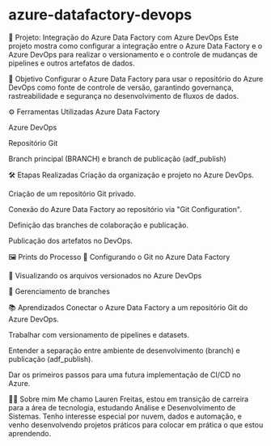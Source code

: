 # azure-datafactory-devops

🔗 Projeto: Integração do Azure Data Factory com Azure DevOps
Este projeto mostra como configurar a integração entre o Azure Data Factory e o Azure DevOps para realizar o versionamento e o controle de mudanças de pipelines e outros artefatos de dados.

📌 Objetivo
Configurar o Azure Data Factory para usar o repositório do Azure DevOps como fonte de controle de versão, garantindo governança, rastreabilidade e segurança no desenvolvimento de fluxos de dados.

⚙️ Ferramentas Utilizadas
Azure Data Factory

Azure DevOps

Repositório Git

Branch principal (BRANCH) e branch de publicação (adf_publish)

🛠️ Etapas Realizadas
Criação da organização e projeto no Azure DevOps.

Criação de um repositório Git privado.

Conexão do Azure Data Factory ao repositório via "Git Configuration".

Definição das branches de colaboração e publicação.

Publicação dos artefatos no DevOps.

🖼️ Prints do Processo
🔧 Configurando o Git no Azure Data Factory

📂 Visualizando os arquivos versionados no Azure DevOps

🌿 Gerenciamento de branches

📚 Aprendizados
Conectar o Azure Data Factory a um repositório Git do Azure DevOps.

Trabalhar com versionamento de pipelines e datasets.

Entender a separação entre ambiente de desenvolvimento (branch) e publicação (adf_publish).

Dar os primeiros passos para uma futura implementação de CI/CD no Azure.

👩‍💻 Sobre mim
Me chamo Lauren Freitas, estou em transição de carreira para a área de tecnologia, estudando Análise e Desenvolvimento de Sistemas.
Tenho interesse especial por nuvem, dados e automação, e venho desenvolvendo projetos práticos para colocar em prática o que estou aprendendo.
